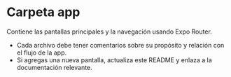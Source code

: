 # Carpeta app

Contiene las pantallas principales y la navegación usando Expo Router.

- Cada archivo debe tener comentarios sobre su propósito y relación con el flujo de la app.
- Si agregas una nueva pantalla, actualiza este README y enlaza a la documentación relevante.
